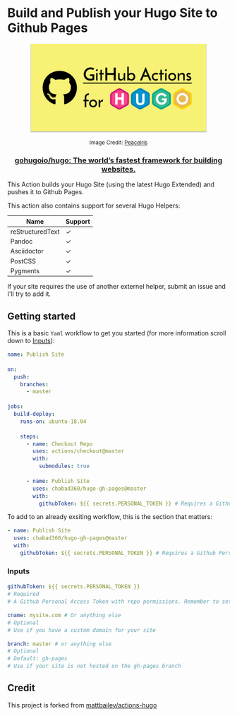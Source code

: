 # Build and Publish your Hugo Site to Github Pages

<div align="center" >
  
  <img width=400  alt="Image Credit: Peaceiris" src="https://raw.githubusercontent.com/peaceiris/actions-hugo/master/images/ogp.svg?sanitize=true" />

  <p style="font-size:12px;" >
    Image Credit: <a href="https://github.com/peaceiris">Peaceiris</a> 
  </p>

  <h3>
    <a href="https://github.com/gohugoio/hugo">
      gohugoio/hugo: The world’s fastest framework for building websites.
    </a>
  </h3>

</div>

This Action builds your Hugo Site (using the latest Hugo Extended) and pushes it to Github Pages.

This action also contains support for several Hugo Helpers:

| Name | Support |
| ---- | ------- |
| reStructuredText | ✓ |
| Pandoc | ✓ |
| Asciidoctor | ✓ |
| PostCSS | ✓ |
| Pygments | ✓ |

If your site requires the use of another externel helper, submit an issue and I'll try to add it.

## Getting started

This is a basic `Yaml` workflow to get you started (for more information scroll down to [Inputs](#inputs)):

```yaml
name: Publish Site

on:
  push:
    branches:
      - master

jobs:
  build-deploy:
    runs-on: ubuntu-18.04

    steps:
      - name: Checkout Repo
        uses: actions/checkout@master
        with:
          submodules: true

      - name: Publish Site
        uses: chabad360/hugo-gh-pages@master
        with:
          githubToken: ${{ secrets.PERSONAL_TOKEN }} # Requires a Github Personal Access Token (yes, you read correctly) with repo permissions.
```

To add to an already exsiting workflow, this is the section that matters:

```yaml
- name: Publish Site
  uses: chabad360/hugo-gh-pages@master
  with:
    githubToken: ${{ secrets.PERSONAL_TOKEN }} # Requires a Github Personal Access Token (yes, you read correctly) with repo permissions.
```

### Inputs

```yaml
githubToken: ${{ secrets.PERSONAL_TOKEN }}
# Required
# A Github Personal Access Token with repo permissions. Remember to set this as a secret (i.e. secrets.PERSONAL_TOKEN), and dont forget to set the secret in the project settings.
```

```yaml
cname: mysite.com # Or anything else
# Optional
# Use if you have a custom domain for your site
```

```yaml
branch: master # or anything else
# Optional
# Default: gh-pages
# Use if your site is not hosted on the gh-pages branch
```

## Credit

This project is forked from [mattbailey/actions-hugo](github.com/mattbailey/actions-hugo)
